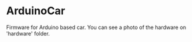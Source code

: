 ArduinoCar
==========

Firmware for Arduino based car. You can see a photo of the hardware on 'hardware' folder.

